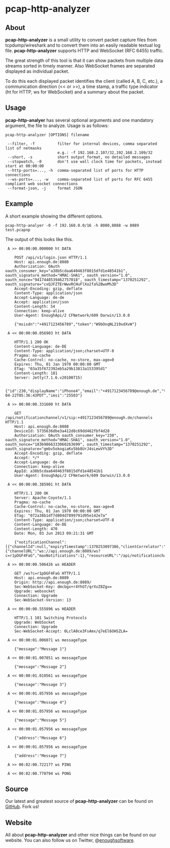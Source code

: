 pcap-http-analyzer
==================

About
-----

**pcap-http-analyzer** is a small utility to convert packet capture files from
tcpdump/wireshark and to convert them into an easily readable textual
log file. **pcap-http-analyzer** supports HTTP and WebSocket (RFC 6455) traffic.

The great strength of this tool is that it can show packets from multiple data streams
sorted in timely manner. Also WebSocket frames are separated displayed as individual packet.

To do this each displayed packet identifies the client (called A, B, C, etc.), a communication direction
(<< or >>), a time stamp, a traffic type indicator (ht for HTTP, ws for WebSocket) and a summary about the packet.

Usage
-----

**pcap-http-analyer** has several optional arguments and one mandatory argument, the file to analyze. Usage is as follows:

```
pcap-http-analyzer [OPTIONS] filename

 --filter, -f          filter for internal devices, comma separated list of netmasks
                       e.g.: -f 192.168.2.107/32,192.168.2.109/32
 --short, -s           short output format, no detailed messages
 --stopwatch, -0       don't use wall clock time for packets, instead start at 00:00:00
 --http-ports=..., -h  comma-separated list of ports for HTTP connections
 --ws-ports=..., -w    comma-separated list of ports for RFC 6455 compliant web socket connections
 --format-json, -j     format JSON
```

Example
-------

A short example showing the different options.

```
pcap-http-analyer -0 -f 192.168.0.0/16 -h 8080,8088 -w 8089 test.pcapnp
```

The output of this looks like this.

```
 A >> 00:00:00.000000 ht DATA

    POST /api/v1/login.json HTTP/1.1
    Host: api.enough.de:8080
    Authorization: OAuth oauth_consumer_key="a38b5cdaa640463f8015dfd1e48541b1", oauth_signature_method="HMAC-SHA1", oauth_version="1.0", oauth_nonce="9417448539462757018", oauth_timestamp="1370251292", oauth_signature="cxQJFZTErWwvRCHuFlXo2fa%2BwoM%3D"
    Accept-Encoding: gzip, deflate
    Content-Type: application/json
    Accept-Language: de-de
    Accept: application/json
    Content-Length: 54
    Connection: keep-alive
    User-Agent: EnoughApi/2 CFNetwork/609 Darwin/13.0.0
    
    {"msisdn":"+4917123456789","token":"W9bOnqNL219xdXvW"}

 A << 00:00:00.056903 ht DATA

    HTTP/1.1 200 OK
    Content-Language: de-DE
    Content-Type: application/json;charset=UTF-8
    Pragma: no-cache
    Cache-Control: no-cache, no-store, max-age=0
    Expires: Thu, 01 Jan 1970 00:00:00 GMT
    ETag: "03a35f672392eb5a29b13813a153395d1"
    Content-Length: 181
    Server: Jetty(7.1.6.v20100715)

    {"id":230,"displayName":"iPhone4","email":"+4917123456789@enough.de","token":"W9bOnqNL219xdXvW","msisdn":"+4917123456789","createDate":"2013-04-22T05:36:43PDT","imsi":"25503"}

 A >> 00:00:00.331600 ht DATA

    GET /api/notificationchannel/v1/sip:+4917123456789@enough.de/channels HTTP/1.1
    Host: api.enough.de:8088
    DeviceId: 5735636dbe3a412d8c69dd462fbf4d28
    Authorization: OAuth oauth_consumer_key="230", oauth_signature_method="HMAC-SHA1", oauth_version="1.0", oauth_nonce="18369866333060263699", oauth_timestamp="1370251292", oauth_signature="gmbv5okogiaKx5bb8UrJ4sLewVY%3D"
    Accept-Encoding: gzip, deflate
    Accept: */*
    Accept-Language: de-de
    Connection: keep-alive
    AppId: a38b5cdaa640463f8015dfd1e48541b1
    User-Agent: EnoughApi/2 CFNetwork/609 Darwin/13.0.0
    
 A << 00:00:00.385901 ht DATA

    HTTP/1.1 200 OK
    Server: Apache-Coyote/1.1
    Pragma: no-cache
    Cache-Control: no-cache, no-store, max-age=0
    Expires: Thu, 01 Jan 1970 00:00:00 GMT
    ETag: "072a38b1df7d804d7899791d95e142e7a"
    Content-Type: application/json;charset=UTF-8
    Content-Language: de-DE
    Content-Length: 470
    Date: Mon, 03 Jun 2013 09:21:31 GMT

    {"notificationChannel":[{"channelId":null,"expiryTimestamp":1370253097386,"clientCorrelator":"123","applicationTag":"JibeSDKDemo","channelType":"WebSocket","channelData":{"channelURL":"ws://api.enough.de:8089/ws?c=r1pDGF4FaG","maxNotifications":1},"resourceURL":"/api/notificationchannel/v1/sip:+4917123456789@enough.de/channels/r1pDGF4FaG"}],"resourceURL":null}

 A >> 00:00:00.506426 ws HEADER

    GET /ws?c=r1pDGF4FaG HTTP/1.1
    Host: api.enough.de:8089
    Origin: http://api.enough.de:8089/
    Sec-WebSocket-Key: dmcbgx+r4YhGT/qrXvZ8Zg==
    Upgrade: websocket
    Connection: Upgrade
    Sec-WebSocket-Version: 13

 A << 00:00:00.555896 ws HEADER

    HTTP/1.1 101 Switching Protocols
    Upgrade: WebSocket
    Connection: Upgrade
    Sec-WebSocket-Accept: 0LclA0ce3FsAmx/q7eEl6OHSZLA=

 A << 00:00:01.006071 ws messageType

    {"message":"Message 1"}

 A << 00:00:01.007851 ws messageType

    {"message":"Message 2"}

 A << 00:00:01.010561 ws messageType

    {"message":"Message 3"}

 A << 00:00:01.057956 ws messageType

    {"message":"Message 4"}

 A << 00:00:01.057956 ws messageType

    {"message":"Message 5"}

 A << 00:00:01.057956 ws messageType

    {"address":"Message 6"}

 A << 00:00:01.057956 ws messageType

    {"address":"Message 7"}

 A >> 00:02:00.722177 ws PING

 A << 00:02:00.770794 ws PONG
```

Source
------

Our latest and greatest source of **pcap-http-analyzer** can be found on [GitHub]. Fork us!

Website
-------

All about **pcap-http-analyzer** and other nice things can be found on our website.
You can also follow us on Twitter, @[enoughsoftware].

[GitHub]: https://github.com/Enough-Software/pcap-http-analyzer
[enoughsoftware]: http://twitter.com/enoughsoftware
